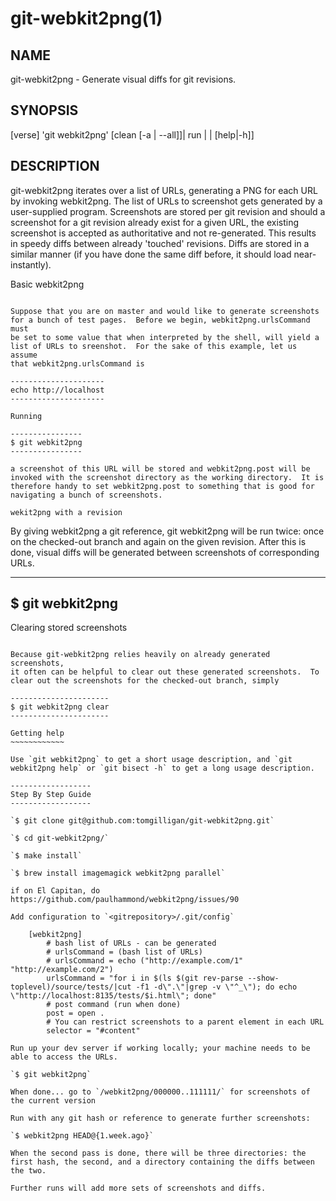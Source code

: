 git-webkit2png(1)
=================

NAME
----
git-webkit2png - Generate visual diffs for git revisions.


SYNOPSIS
--------
[verse]
'git webkit2png' [clean [-a | --all]]| run | <tree-ish> | [help|-h]]

DESCRIPTION
-----------
git-webkit2png iterates over a list of URLs, generating a PNG for each
URL by invoking webkit2png.  The list of URLs to screenshot gets
generated by a user-supplied program.  Screenshots are stored per git
revision and should a screenshot for a git revision already exist for a
given URL, the existing screenshot is accepted as authoritative and not
re-generated.  This results in speedy diffs between already 'touched'
revisions.  Diffs are stored in a similar manner (if you have done the
same diff before, it should load near-instantly).

Basic webkit2png
~~~~~~~~~~~~~~~~

Suppose that you are on master and would like to generate screenshots
for a bunch of test pages.  Before we begin, webkit2png.urlsCommand must
be set to some value that when interpreted by the shell, will yield a
list of URLs to sreenshot.  For the sake of this example, let us assume
that webkit2png.urlsCommand is

---------------------
echo http://localhost
---------------------

Running

----------------
$ git webkit2png
----------------

a screenshot of this URL will be stored and webkit2png.post will be
invoked with the screenshot directory as the working directory.  It is
therefore handy to set webkit2png.post to something that is good for
navigating a bunch of screenshots.

wekit2png with a revision
~~~~~~~~~~~~~~~~~~~~~~~~~

By giving webkit2png a git reference, git webkit2png will be run twice:
once on the checked-out branch and again on the given revision.  After
this is done, visual diffs will be generated between screenshots of
corresponding URLs.

---------------------------
$ git webkit2png <tree-ish>
---------------------------

Clearing stored screenshots
~~~~~~~~~~~~~~~~~~~~~~~~~~~

Because git-webkit2png relies heavily on already generated screenshots,
it often can be helpful to clear out these generated screenshots.  To
clear out the screenshots for the checked-out branch, simply

----------------------
$ git webkit2png clear
----------------------

Getting help
~~~~~~~~~~~~

Use `git webkit2png` to get a short usage description, and `git
webkit2png help` or `git bisect -h` to get a long usage description.

------------------
Step By Step Guide
------------------

`$ git clone git@github.com:tomgilligan/git-webkit2png.git`

`$ cd git-webkit2png/`

`$ make install`

`$ brew install imagemagick webkit2png parallel`

if on El Capitan, do https://github.com/paulhammond/webkit2png/issues/90

Add configuration to `<gitrepository>/.git/config`

	[webkit2png]
		# bash list of URLs - can be generated
		# urlsCommand = (bash list of URLs)
		# urlsCommand = echo ("http://example.com/1" "http://example.com/2")
		urlsCommand = "for i in $(ls $(git rev-parse --show-toplevel)/source/tests/|cut -f1 -d\".\"|grep -v \"^_\"); do echo \"http://localhost:8135/tests/$i.html\"; done"
		# post command (run when done)
		post = open .
		# You can restrict screenshots to a parent element in each URL
		selector = "#content"

Run up your dev server if working locally; your machine needs to be able to access the URLs.

`$ git webkit2png`

When done... go to `/webkit2png/000000..111111/` for screenshots of the current version

Run with any git hash or reference to generate further screenshots:

`$ webkit2png HEAD@{1.week.ago}`

When the second pass is done, there will be three directories: the first hash, the second, and a directory containing the diffs between the two.

Further runs will add more sets of screenshots and diffs.
